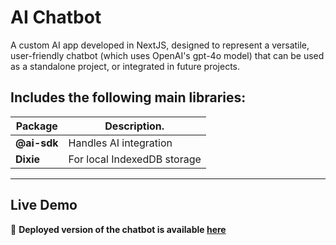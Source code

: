# AI Chatbot

A custom AI app developed in NextJS, designed to represent a versatile, user-friendly chatbot (which uses OpenAI's gpt-4o model) that can be used as a standalone project, or integrated in future projects.

## **Includes the following main libraries:**

| Package     | Description.                |
| ----------- | --------------------------- |
| **@ai-sdk** | Handles AI integration      |
| **Dixie**   | For local IndexedDB storage |

---

## **Live Demo**

🔗 **Deployed version of the chatbot is available [here](https://nextjs-ai-chatbot-ruby-five-29.vercel.app)**
